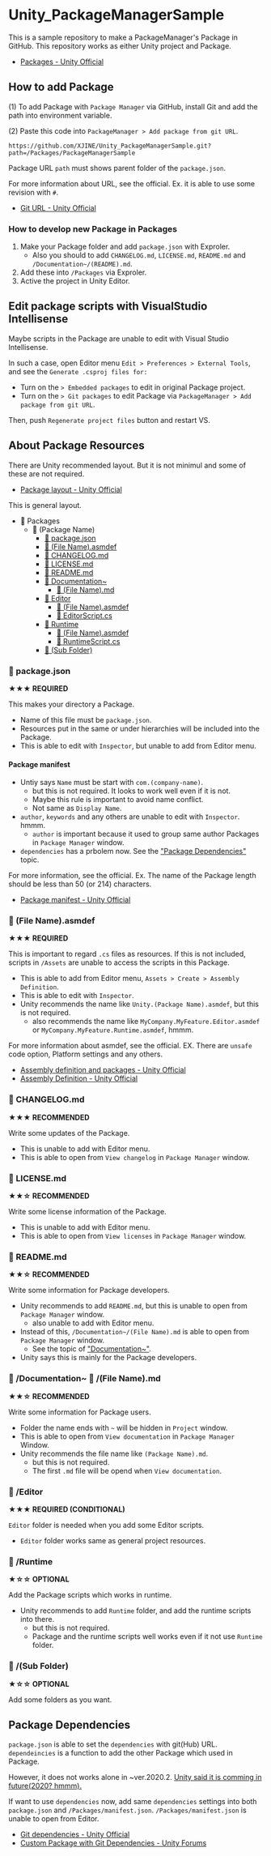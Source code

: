 # Unity_PackageManagerSample

This is a sample repository to make a PackageManager's Package in GitHub.
This repository works as either Unity project and Package.

- [Packages - Unity Official](https://docs.unity3d.com/ja/current/Manual/PackagesList.html)

<!-- ######################################################################################### -->
## How to add Package
<!-- ######################################################################################### -->

(1) To add Package with `Package Manager` via GitHub, install Git and add the path into environment variable.

(2) Paste this code into `PackageManager > Add package from git URL`.

```
https://github.com/XJINE/Unity_PackageManagerSample.git?path=/Packages/PackageManagerSample
```

Package URL `path` must shows parent folder of the `package.json`.

For more information about URL, see the official. Ex. it is able to use some revision with `#`.

- [Git URL - Unity Official](https://docs.unity3d.com/ja/current/Manual/upm-git.html)

<!-- ######################################################################################### -->
### How to develop new Package in Packages
<!-- ######################################################################################### -->

1. Make your Package folder and add `package.json` with Exproler.
    - Also you should to add `CHANGELOG.md`, `LICENSE.md`, `README.md` and `/Documentation~/(README).md`.
2. Add these into `/Packages` via Exproler.
3. Active the project in Unity Editor.

<!-- ######################################################################################### -->
## Edit package scripts with VisualStudio Intellisense
<!-- ######################################################################################### -->

Maybe scripts in the Package are unable to edit with Visual Studio Intellisense.

In such a case, open Editor menu `Edit > Preferences > External Tools`, and see the `Generate .csproj files for:`

- Turn on the `> Embedded packages` to edit in original Package project.
- Turn on the `> Git packages` to edit Package via `PackageManager > Add package from git URL`.

Then, push `Regenerate project files` button and restart VS.

<!-- ######################################################################################### -->
## About Package Resources
<!-- ######################################################################################### -->

There are Unity recommended layout. But it is not minimul and some of these are not required.

- [Package layout - Unity Official](https://docs.unity3d.com/Manual/cus-layout.html)

This is general layout.

- &#x1f4c1; Packages
    - &#x1f4c1; (Package Name)
        - [&#x1f4c4; package.json](#-packagejson)
        - [&#x1f4c4; (File Name).asmdef](#-file-nameasmdef)
        - [&#x1f4c4; CHANGELOG.md](#-changelogmd)
        - [&#x1f4c4; LICENSE.md](#-licensemd)
        - [&#x1f4c4; README.md](#-readmemd)        
        - [&#x1f4c1; Documentation~](#-documentation--file-namemd)
            - [&#x1f4c4; (File Name).md](#-documentation--file-namemd)
        - [&#x1f4c1; Editor](#-editor)
            - [&#x1f4c4; (File Name).asmdef](#-filenameasmdef)
            - [&#x1f4c4; EditorScript.cs](#-editor)
        - [&#x1f4c1; Runtime](#-runtime)
            - [&#x1f4c4; (File Name).asmdef](#-filenameasmdef)
            - [&#x1f4c4; RuntimeScript.cs](#-runtime)
        - [&#x1f4c1; (Sub Folder)](#-subfolder)

<!-- ######################################################################################### -->
### &#x1f4c4; package.json
<!-- ##########################################################################################-->
**&#9733;&#9733;&#9733; REQUIRED**

This makes your directory a Package.

- Name of this file must be `package.json`.
- Resources put in the same or under hierarchies will be included into the Package.
- This is able to edit with `Inspector`, but unable to add from Editor menu.

#### Package manifest

- Untiy says `Name` must be start with `com.(company-name)`.
    - but this is not required. It looks to work well even if it is not.
    - Maybe this rule is important to avoid name conflict.
    - Not same as `Display Name`.
- `author`, `keywords` and any others are unable to edit with `Inspector`. hmmm.
    - `author` is important because it used to group same author Packages in `Package Manager` window.
- `dependencies` has a prbolem now. See the ["Package Dependencies"](#package-dependencies) topic.

For more information, see the official. Ex. The name of the Package length should be less than 50 (or 214) characters.

- [Package manifest - Unity Official](https://docs.unity3d.com/Manual/upm-manifestPkg.html)

<!-- ######################################################################################### -->
### &#x1f4c4; (File Name).asmdef
<!-- ######################################################################################### -->
**&#9733;&#9733;&#9733; REQUIRED**

This is important to regard `.cs` files as resources.
If this is not included, scripts in `/Assets` are unable to access the scripts in this Package.

- This is able to add from Editor menu, `Assets > Create > Assembly Definition`.
- This is able to edit with `Inspector`.
- Unity recommends the name like `Unity.(Package Name).asmdef`, but this is not required.
    - also recommends the name like `MyCompany.MyFeature.Editor.asmdef` or `MyCompany.MyFeature.Runtime.asmdef`, hmmm.

For more information about asmdef, see the official. EX. There are `unsafe` code option, Platform settings and any others.

- [Assembly definition and packages - Unity Official](https://docs.unity3d.com/Manual/cus-asmdef.html)
- [Assembly Definition - Unity Official](https://docs.unity3d.com/ja/current/Manual/ScriptCompilationAssemblyDefinitionFiles.html)

<!-- ######################################################################################### -->
### &#x1f4c4; CHANGELOG.md
<!-- ######################################################################################### -->
**&#9733;&#9733;&#9733; RECOMMENDED**

Write some updates of the Package.

- This is unable to add with Editor menu.
- This is able to open from `View changelog` in `Package Manager` window.

<!-- ######################################################################################### -->
### &#x1f4c4; LICENSE.md
<!-- ######################################################################################### -->
**&#9733;&#9733;&#9734; RECOMMENDED**

Write some license information of the Package.

- This is unable to add with Editor menu.
- This is able to open from `View licenses` in `Package Manager` window.

<!-- ######################################################################################### -->
### &#x1f4c4; README.md
<!-- ######################################################################################### -->
**&#9733;&#9733;&#9734; RECOMMENDED**

Write some information for Package developers.

- Unity recommends to add `README.md`, but this is unable to open from `Package Manager` window.
    - also unable to add with Editor menu.
- Instead of this, `/Documentation~/(File Name).md` is able to open from `Package Manager` window.
    - See the topic of ["Documentation~"](#-documentation--file-namemd).
- Unity says this is mainly for the Package developers.

<!-- ######################################################################################### -->
###  &#x1f4c1; /Documentation~ &#x1f4c4; /(File Name).md
<!-- ######################################################################################### -->
**&#9733;&#9733;&#9734; RECOMMENDED**

Write some information for Package users.

- Folder the name ends with `~` will be hidden in `Project` window.
- This is able to open from `View documentation` in `Package Manager` Window.
- Unity recommends the file name like `(Package Name).md`.
    - but this is not required.
    - The first `.md` file will be opend when `View documentation`.

<!-- ######################################################################################### -->
### &#x1f4c1; /Editor
<!-- ######################################################################################### -->
**&#9733;&#9733;&#9733; REQUIRED (CONDITIONAL)**

`Editor` folder is needed when you add some Editor scripts.

- `Editor` folder works same as general project resources.

<!-- ######################################################################################### -->
### &#x1f4c1; /Runtime
<!-- ######################################################################################### -->
**&#9733;&#9734;&#9734; OPTIONAL**

Add the Package scripts which works in runtime.

- Unity recommends to add `Runtime` folder, and add the runtime scripts into there.
    - but this is not required.
    - Package and the runtime scripts well works even if it not use `Runtime` folder.

<!-- ######################################################################################### -->
### &#x1f4c1; /(Sub Folder)
<!-- ######################################################################################### -->
**&#9733;&#9734;&#9734; OPTIONAL**

Add some folders as you want.

<!-- ######################################################################################### -->
## Package Dependencies
<!-- ######################################################################################### -->

`package.json` is able to set the `dependencies` with git(Hub) URL.
`dependeincies` is a function to add the other Package which used in Package.

However, it does not works alone in ~ver.2020.2.
[Unity said it is comming in future(2020? hmmm).](https://forum.unity.com/threads/custom-package-with-git-dependencies.628390/#post-5367033)

If want to use `dependencies` now, add same `dependencies` settings into both `package.json` and `/Packages/manifest.json`.
`/Packages/manifest.json` is unable to open from Editor.

- [Git dependencies - Unity Official](https://docs.unity3d.com/Manual/upm-git.html)
- [Custom Package with Git Dependencies - Unity Forums](https://forum.unity.com/threads/custom-package-with-git-dependencies.628390/#post-5367033)
